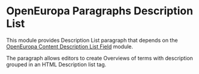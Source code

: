 OpenEuropa Paragraphs Description List
============================

This module provides Description List paragraph that depends on the [OpenEuropa Content Description List Field](https://github.com/openeuropa/oe_content/modules/oe_content_description_list_field)
module.

The paragraph allows editors to create Overviews of terms with description grouped in an HTML Description list tag.
